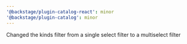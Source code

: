 ```yaml
---
'@backstage/plugin-catalog-react': minor
'@backstage/plugin-catalog': minor
---
```


Changed the kinds filter from a single select filter to a multiselect filter
